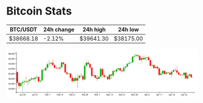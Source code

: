 # Bitcoin Stats

BTC/USDT|24h change|24h high|24h low|
|---|---|---|---|
|$38668.18|-2.12%|$39641.30|$38175.00|

<img src="./chart.svg">
